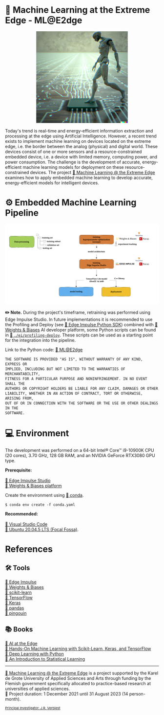 # 🔬 Machine Learning at the Extreme Edge - ML@E2dge

<p align="center">
  <img src="/img/mlate2dge.png" alt="MLatE2dge, This image was created with the assistance of DALL·E 2." width="300"/>
</p>

Today's trend is real-time and energy-efficient information extraction and processing at the edge using Artificial Intelligence. However, a recent trend exists to implement machine learning on devices located on the extreme edge, i.e. the border between the analog (physical) and digital world. These devices consist of one or more sensors and a resource-constrained embedded device, i.e. a device with limited memory, computing power, and power consumption. The challenge is the development of accurate, energy-efficient machine learning models for deployment on these resource-constrained devices. The project [🔗 Machine Learning @ the Extreme Edge](https://mlate2dge.github.io/) examines how to apply embedded machine learning to develop accurate, energy-efficient models for intelligent devices.


# ⚙️ Embedded Machine Learning Pipeline

<p align="center">
  <img src="/img/pipeline.png" alt="Pipeline"/>
</p>

**✏️ Note.** During the project's timeframe, retraining was performed using Edge Impulse Studio. In future implementations it is recommended to use the Profiling and Deploy (see [🔗 Edge Impulse Python SDK](https://docs.edgeimpulse.com/docs/tools/overview)) combined with [🔗 Weights & Biases](https://docs.edgeimpulse.com/docs/integrations/weights-and-biases) AI developer platform, some Python scripts can be found in [🔗 `./ei/profiling-deploy`](https://github.com/MLatE2dge/mlate2dge/tree/main/ei/profiling-deploy). These scripts can be used as a starting point for the integration into the pipeline.

Link to the Python code: [🔗 ML@E2dge](https://github.com/MLatE2dge/mlate2dge)<br>

```
THE SOFTWARE IS PROVIDED "AS IS", WITHOUT WARRANTY OF ANY KIND, EXPRESS OR
IMPLIED, INCLUDING BUT NOT LIMITED TO THE WARRANTIES OF MERCHANTABILITY,
FITNESS FOR A PARTICULAR PURPOSE AND NONINFRINGEMENT. IN NO EVENT SHALL THE
AUTHORS OR COPYRIGHT HOLDERS BE LIABLE FOR ANY CLAIM, DAMAGES OR OTHER
LIABILITY, WHETHER IN AN ACTION OF CONTRACT, TORT OR OTHERWISE, ARISING FROM,
OUT OF OR IN CONNECTION WITH THE SOFTWARE OR THE USE OR OTHER DEALINGS IN THE
SOFTWARE.
```

# 💻 Environment

The development was performed on a 64-bit Intel® Core™ i9-10900K CPU (20 cores), 3.70 GHz, 128 GB RAM, and an NVIDIA GeForce RTX3080 GPU type.<br>  

**Prerequisite:**<br><br>
[🔗 Edge Impulse Studio](https://edgeimpulse.com/)<br>
[🔗 Weights & Biases platform](https://wandb.ai/)<br>

Create the environment using [🔗 conda](https://docs.conda.io/en/latest/miniconda.html). 

```
$ conda env create -f conda.yaml
```

**Recommended:**<br><br>
[🔗 Visual Studio Code](https://code.visualstudio.com/)<br>
[🔗 Ubuntu 20.04.5 LTS (Focal Fossa)](https://cdimage.ubuntu.com/releases/focal/release/).

# References

## 🛠️ Tools
[🔗 Edge Impulse](https://edgeimpulse.com/)<br>
[🔗 Weights & Biases](https://wandb.ai/)<br>
[🔗 scikit-learn](https://scikit-learn.org/stable/)<br>
[🔗 TensorFlow](https://www.tensorflow.org/)<br>
[🔗 Keras](https://keras.io/)<br>
[🔗 pandas](https://pandas.pydata.org/)<br>
[🔗 pingouin](https://pingouin-stats.org/build/html/index.html)<br>


## 📚 Books
[🔗 AI at the Edge](https://github.com/ai-at-the-edge)<br>
[🔗 Hands-On Machine Learning with Scikit-Learn, Keras, and TensorFlow](https://www.oreilly.com/library/view/hands-on-machine-learning/9781098125967/)<br>
[🔗 Deep Learning with Python](https://www.manning.com/books/deep-learning-with-python-second-edition)<br>
[🔗 An Introduction to Statistical Learning](https://www.statlearning.com/)


---
[🔗 Machine Learning @ the Extreme Edge](https://mlate2dge.github.io/) is a project supported by the Karel de Grote University of Applied Sciences and Arts through funding by the Flemish government specifically allocated to practice-based research at universities of applied sciences. 
<br> 📆 Project duration: 1 December 2021 until 31 August 2023 (14 person-month).
<br><div><p style="font-size: 11px"><a href="https://jrverbiest.github.io/">Principal Investigator: J.R. Verbiest</a></p></div>